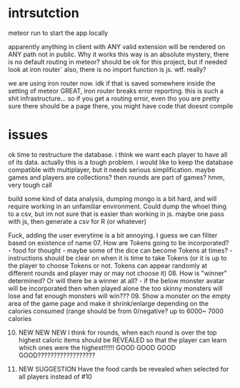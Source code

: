 # intrsutction

meteor run to start the app locally

apparently anything in client with ANY valid extension will be rendered on ANY path not in public.
Why it works this way is an absolute mystery, there is no default routing in meteor? 
should be ok for this project, but if needed look at iron router`
also, there is no import function is js. wtf. really?

we are using iron router now. idk if that is saved somewhere inside the setting of meteor
GREAT, iron router breaks error reporting. this is such a shit infrastructure...
so if you get a routing error, even tho you are pretty sure there should be a page there, you might have code that doesnt compile

# issues

ok time to restructure the database. i think we want each player to have all of its data.
actually this is a tough problem. i would like to keep the database compatible with multiplayer, but it needs serious simplification.
maybe games and players are collections? then rounds are part of games? hmm, very tough call

build some kind of data analysis, dumping mongo is a bit hard, and will require working in an unfamiliar environment. Could dump the whoel thing to a csv, but im not sure that is easier than working in js. maybe one pass with js, then generate a csv for R (or whatever)

Fuck, adding the user everytime is a bit annoying. I guess we can filiter based on existence of name
07. How are Tokens going to be incorporated? - food for thought
    - maybe some of the dice can become Tokens at times?
    - instructions should be clear on when it is time to take Tokens (or it is up to 
      the player to choose Tokens or not. Tokens can appear randomly at different 
      rounds and player may or may not choose it)
08. How is "winner" determined? Or will there be a winner at all?
    - if the below monster avatar will be incorporated then when played alone
      the too skinny monsters will lose and fat enough monsters will win???
09. Show a monster on the empty area of the game page and make it shrink/enlarge 
    depending on the calories consumed (range should be from 0/negative? up to 6000~
    7000 calories 

10. NEW NEW NEW
    I think for rounds, when each round is over the top highest caloric items should be
    REVEALED so that the player can learn which ones were the highest!!!!!!
    GOOD GOOD GOOD GOOD??????????????????

11. NEW SUGGESTION
    Have the food cards be revealed when selected for all players instead of #10

  
